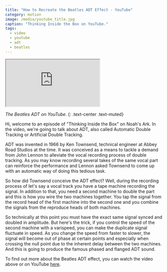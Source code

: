 ```yaml
---
title: "How to Recreate the Beatles ADT Effect - YouTube"
category: motion
image: /media/youtube_title.jpg
caption: "Thinking Inside the Box on YouTube."
tags:
  - video
  - youtube
  - adt
  - beatles
---
```


<div class="embed-responsive embed-responsive-16by9">
	<iframe class="embed-responsive-item" src="https://www.youtube.com/embed/jnQ9T-NIcgo" allowfullscreen></iframe>
</div>

_The Beatles ADT on YouTube._
{: .text-center .text-muted}

Hi, welcome to an episode of "Thinking Inside the Box" on Noah's Ark. In the video, we're going to talk about ADT, also called Automatic Double Tracking or Artificial Double Tracking.

ADT was invented in 1966 by Ken Townsend, technical engineer at Abbey Road Studios at the time. It was conceived as a means to tackle a demand from John Lennon to alleviate the vocal recording process of double tracking. As you may know recording several takes of the same vocal part can reinforce the performance and Lennon asked Townsend to come up with an automatic way of doing this tedious task.

So how did Townsend conceive the ADT effect? Well, during the recording process of let's say a vocal track you have a tape machine recording the signal. In addition to that, you need a second machine to double the part and this is how you wire the two machines together. You tap the signal from the record head of the first machine into the second one and you combine the signals from the reproduce heads of both machines.

So technically at this point you must have the exact same signal synced and doubled in amplitude. But here's the trick, if you control the speed of the second machine with a varispeed, you can make the duplicate signal fluctuate in speed. As you change the speed from faster to slower, the signal will become out of phase at certain points and especially when crossing the null point due to the inherent delay between the two machines. And this is going to produce the famous phased and flanged ADT sound.

To find out more about the Beatles ADT effect, you can watch the video above or on YouTube [here](https://youtu.be/jnQ9T-NIcgo).

